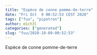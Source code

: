 ```yaml
---
title: "Espèce de conne pomme-de-terre"
date: "Fri Oct  9 00:52:53 CEST 2020"
tags: ["fuu", "pipotron"]
author: m1ch3l
categories: ["generated"]
slug: "fuu/2020-10-09-00:52:53"
---
```


Espèce de conne pomme-de-terre
